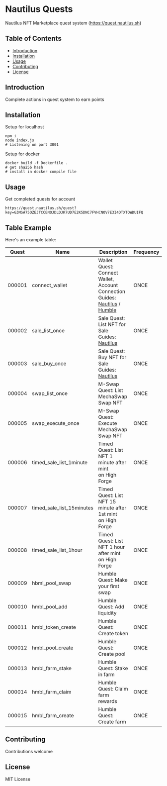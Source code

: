 # Nautilus Quests

Nautilus NFT Marketplace quest system (https://quest.nautilus.sh)

## Table of Contents

- [Introduction](#introduction)
- [Installation](#installation)
- [Usage](#usage)
- [Contributing](#contributing)
- [License](#license)

## Introduction

Complete actions in quest system to earn points

## Installation

Setup for localhost

```
npm i
node index.js
# Listening on port 3001
```

Setup for docker

```
docker build -f Dockerfile .
# get sha256 hash
# install in docker compile file
```

## Usage

Get completed quests for account

`https://quest.nautilus.sh/quest?key=G3MSA75OZEJTCCENOJDLDJK7UD7E2K5DNC7FVHCNOV7E3I4DTXTOWDUIFQ`

## Table Example

Here's an example table:

| Quest | Name | Description | Frequency |
|-----------------|-----------------|-----------------|-----------------|
| 000001 | connect_wallet | Wallet Quest: Connect Wallet, Account Connection<br />Guides: [Nautilus](https://confused-timbale-d13.notion.site/Wallet-Quest-Connect-Wallet-Account-Connection-31f5538d31da4969938a832693dcaf2d) / [Humble](https://sandy-griffin-b91.notion.site/Quest-1-Connect-your-wallet-to-Humble-7b60b5bf60df4a64baba0564369365fd) | ONCE |
| 000002 | sale_list_once | Sale Quest: List NFT for Sale<br />Guides: [Nautilus](https://confused-timbale-d13.notion.site/Sale-Quest-List-NFT-for-Sale-c56a1df7859341b9ae4de3c0a09af95a) | ONCE |
| 000003 | sale_buy_once | Sale Quest: Buy NFT for Sale<br />Guides: [Nautilus](https://confused-timbale-d13.notion.site/Sale-Quest-Buy-NFT-for-Sale-f65e3255da1d49cb9f0f0f7224f7ec68) | ONCE |
| 000004 | swap_list_once | M-Swap Quest: List MechaSwap<br />Swap NFT | ONCE |
| 000005 | swap_execute_once | M-Swap Quest: Execute MechaSwap<br />Swap NFT | ONCE |
| 000006 | timed_sale_list_1minute | Timed Quest: List NFT 1 minute after mint<br />on High Forge | ONCE |
| 000007 | timed_sale_list_15minutes | Timed Quest: List NFT 15 minute after 1st mint<br />on High Forge | ONCE |
| 000008 | timed_sale_list_1hour | Timed Quest: List NFT 1 hour after mint<br />on High Forge | ONCE |
| 000009 | hbml_pool_swap | Humble Quest: Make your first swap | ONCE |
| 000010 | hmbl_pool_add | Humble Quest: Add liquidity | ONCE |
| 000011 | hmbl_token_create | Humble Quest: Create token | ONCE |
| 000012 | hmbl_pool_create | Humble Quest: Create pool | ONCE |
| 000013 | hmbl_farm_stake | Humble Quest: Stake in farm | ONCE |
| 000014 | hmbl_farm_claim | Humble Quest: Claim farm rewards | ONCE |
| 000015 | hmbl_farm_create | Humble Quest: Create farm | ONCE |

## Contributing

Contributions welcome

## License

MIT License
